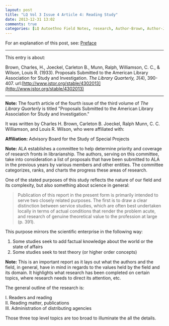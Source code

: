 ```yaml
---
layout: post
title: "LQ Vol 3 Issue 4 Article 4: Reading Study"
date: 2013-12-31 13:02
comments: true
categories: [LQ Autoethno Field Notes, research, Author-Brown, Author-Joeckel, Author-Munn, Author-Williamson, Author-Wilson, Affil-Advisory Board for the Study of Special Projects]
---
```


For an explanation of this post, see:
[Preface](/blog/2013/08/14/lq-autoethnography-research-journal-preface/)

---

This entry is about:

Brown, Charles, H., Joeckel, Carleton B., Munn, Ralph, Williamson,
C. C., &amp; Wilson, Louis R. (1933). Proposals Submitted to the
American Library Association for Study and Investigation. *The
Library Quarterly, 3*(4), 390-407.
url:[http://www.jstor.org/stable/4302013](http://www.jstor.org/stable/4302013)

---

**Note:** The fourth article of the fourth issue of the third
volume of *The Library Quarterly* is titled "Proposals Submitted
to the American Library Association for Study and Investigation."

It was written by Charles H. Brown, Carleton B. Joeckel, Ralph
Munn, C. C. Williamson, and Louis R. Wilson, who were affiliated
with:

**Affiliation:** Advisory Board for the Study of Special Projects

**Note:** ALA establishes a committee to help determine priority
and coverage of research fronts in librarianship. The authors,
serving on this committee, take into consideration a list of
proposals that have been submitted to ALA in the previous years by
various members and other entities. The committee categorizes,
ranks, and charts the progress these areas of research.

One of the stated purposes of this study reflects the nature of
our field and its complexity, but also something about science in
general:

> Publication of this report in the present form is primarily
> intended to serve two closely related purposes. The first is to
> draw a clear distinction between service studies, which are
> often best undertaken locally in terms of actual conditions that
> render the problem acute, and research of genuine theoretical
> value to the profession at large (p. 391).

This purpose mirrors the scientific enterprise in the following
way:

1. Some studies seek to add factual knowledge about the world or
   the state of affairs
1. Some studies seek to test theory (or higher order concepts)

**Note:** This is an important report as it lays out what the
authors and the field, in general, have in mind in regards to the
values held by the field and its domain. It highlights what
research has been completed on certain topics, where research
needs to direct its attention, etc.

The general outline of the research is:

I. Readers and reading  
II. Reading matter, publications  
III. Administration of distributing agencies  

Those three top level topics are too broad to illuminate the
all the details.
